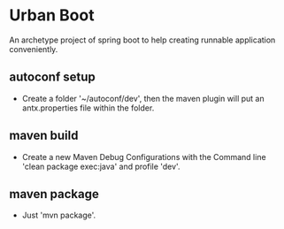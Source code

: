 # Urban Boot

An archetype project of spring boot to help creating runnable application conveniently.

## autoconf setup

- Create a folder '~/autoconf/dev', then the maven plugin will put an antx.properties file within the folder.

## maven build

- Create a new Maven Debug Configurations with the Command line 'clean package exec:java' and profile 'dev'.

## maven package

- Just 'mvn package'.

